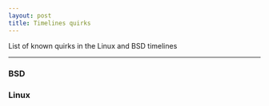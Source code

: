 ```yaml
---
layout: post
title: Timelines quirks
---
```


List of known quirks in the Linux and BSD timelines

***

### BSD


### Linux